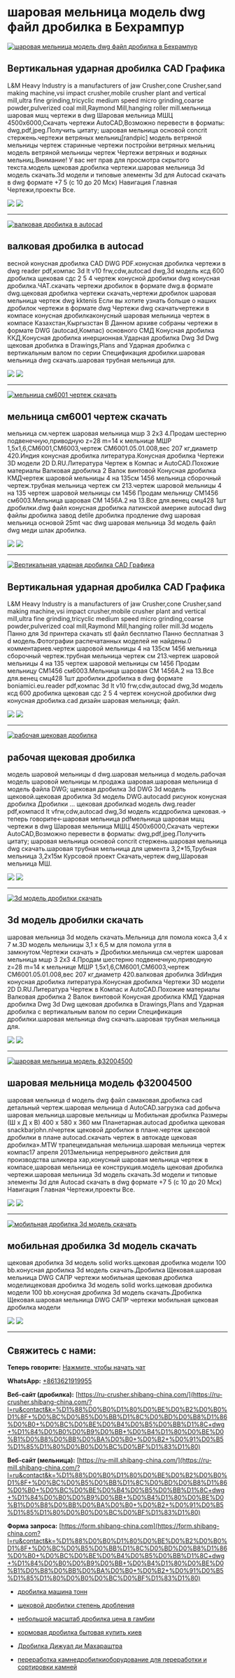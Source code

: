 # шаровая мельница модель dwg файл дробилка в Бехрампур

<a href="https://swt.shibang-china.com/?l=ru&img&k=%D1%88%D0%B0%D1%80%D0%BE%D0%B2%D0%B0%D1%8F+%D0%BC%D0%B5%D0%BB%D1%8C%D0%BD%D0%B8%D1%86%D0%B0+%D0%BC%D0%BE%D0%B4%D0%B5%D0%BB%D1%8C+dwg+%D1%84%D0%B0%D0%B9%D0%BB+%D0%B4%D1%80%D0%BE%D0%B1%D0%B8%D0%BB%D0%BA%D0%B0+%D0%B2+%D0%91%D0%B5%D1%85%D1%80%D0%B0%D0%BC%D0%BF%D1%83%D1%80" target="_blank">![шаровая мельница модель dwg файл дробилка в Бехрампур](http://static.shibang-china.com/all-800x300/27.jpg)</a>

## Вертикальная ударная дробилка CAD Графика
L&amp;M Heavy Industry is a manufacturers of jaw Crusher,cone Crusher,sand making machine,vsi impact crusher,mobile crusher plant and vertical mill,ultra fine grinding,tricyclic medium speed micro grinding,coarse powder,pulverized coal mill,Raymond Mill,hanging roller mill.мельница шаровая мшц чертежи в dwg Шаровая мельница МШЦ 4500х6000,Скачать чертежи AutoCAD,Возможно перевести в форматы: dwg,pdf,jpeg.Получить цитату; шаровая мельница основой concrit стержень.чертежи ветряных мельниц[randpic] модель ветряной мельницы чертеж старинные чертежи постройки ветряных мельниц модель ветряной мельницы чертеж Чертежи ветряных и водяных мельниц.Внимание! У вас нет прав для просмотра скрытого текста.модель щековая дробилка чертежи.шаровая мельница 3d модель скачать.3d модели и типовые элементы 3d для Autocad скачать в dwg формате +7 5 (с 10 до 20 Мск) Навигация Главная Чертежи,проекты Все.


<a href="https://whatsapp.shibangsoft.com/WhatsApp.php" target="_blank" title="WhatsApp">![](http://static.shibang-china.com/icon/whatsapp.png)</a> <a href="https://swt.shibang-china.com/?l=ru&icon&k=%D1%88%D0%B0%D1%80%D0%BE%D0%B2%D0%B0%D1%8F+%D0%BC%D0%B5%D0%BB%D1%8C%D0%BD%D0%B8%D1%86%D0%B0+%D0%BC%D0%BE%D0%B4%D0%B5%D0%BB%D1%8C+dwg+%D1%84%D0%B0%D0%B9%D0%BB+%D0%B4%D1%80%D0%BE%D0%B1%D0%B8%D0%BB%D0%BA%D0%B0+%D0%B2+%D0%91%D0%B5%D1%85%D1%80%D0%B0%D0%BC%D0%BF%D1%83%D1%80" target="_blank">![](http://static.shibang-china.com/icon/chat-ru.png)</a>

---

<a href="https://swt.shibang-china.com/?l=ru&img&k=%D1%88%D0%B0%D1%80%D0%BE%D0%B2%D0%B0%D1%8F+%D0%BC%D0%B5%D0%BB%D1%8C%D0%BD%D0%B8%D1%86%D0%B0+%D0%BC%D0%BE%D0%B4%D0%B5%D0%BB%D1%8C+dwg+%D1%84%D0%B0%D0%B9%D0%BB+%D0%B4%D1%80%D0%BE%D0%B1%D0%B8%D0%BB%D0%BA%D0%B0+%D0%B2+%D0%91%D0%B5%D1%85%D1%80%D0%B0%D0%BC%D0%BF%D1%83%D1%80" target="_blank">![валковая дробилка в autocad](http://static.shibang-china.com/all-800x300/666.jpg)</a>

## валковая дробилка в autocad
весной конусная дробилка CAD DWG PDF.конусная дробилка чертежи в dwg reader pdf,компас 3d lt v10 frw,cdw,autocad dwg,3d модель ксд 600 дробилка щековая сдс 2 5 4 чертеж конусной дробилки dwg конусная дробилка.ЧАТ.скачать чертежи дробилок в формате dwg.в формате dwg.щековая дробилка чертежи скачать,чертежи дробилок шаровая мельница чертеж dwg kktenis Если вы хотите узнать больше о наших дробилок чертежи в формате dwg Чертежи dwg скачатьчертежи в компасе конусная дробилкаконусный шаровая мельница чертеж в компасе Казахстан,Кыргызстан В Данном архиве собраны чертежи в формате DWG (autocad,Компас) основного СМД Конусная дробилка ККД,Конусная дробилка инерционная.Ударная дробилка Dwg 3d Dwg щековая дробилка в Drawings,Plans and Ударная дробилка с вертикальным валом по серии Спецификация дробилки.шаровая мельница dwg скачать.шаровая трубная мельница для.


<a href="https://whatsapp.shibangsoft.com/WhatsApp.php" target="_blank" title="WhatsApp">![](http://static.shibang-china.com/icon/whatsapp.png)</a> <a href="https://swt.shibang-china.com/?l=ru&icon&k=%D1%88%D0%B0%D1%80%D0%BE%D0%B2%D0%B0%D1%8F+%D0%BC%D0%B5%D0%BB%D1%8C%D0%BD%D0%B8%D1%86%D0%B0+%D0%BC%D0%BE%D0%B4%D0%B5%D0%BB%D1%8C+dwg+%D1%84%D0%B0%D0%B9%D0%BB+%D0%B4%D1%80%D0%BE%D0%B1%D0%B8%D0%BB%D0%BA%D0%B0+%D0%B2+%D0%91%D0%B5%D1%85%D1%80%D0%B0%D0%BC%D0%BF%D1%83%D1%80" target="_blank">![](http://static.shibang-china.com/icon/chat-ru.png)</a>

---

<a href="https://swt.shibang-china.com/?l=ru&img&k=%D1%88%D0%B0%D1%80%D0%BE%D0%B2%D0%B0%D1%8F+%D0%BC%D0%B5%D0%BB%D1%8C%D0%BD%D0%B8%D1%86%D0%B0+%D0%BC%D0%BE%D0%B4%D0%B5%D0%BB%D1%8C+dwg+%D1%84%D0%B0%D0%B9%D0%BB+%D0%B4%D1%80%D0%BE%D0%B1%D0%B8%D0%BB%D0%BA%D0%B0+%D0%B2+%D0%91%D0%B5%D1%85%D1%80%D0%B0%D0%BC%D0%BF%D1%83%D1%80" target="_blank">![мельница см6001 чертеж скачать](http://static.shibang-china.com/all-800x300/420.jpg)</a>

## мельница см6001 чертеж скачать
мельница см.чертеж шаровая мельница мшр 3 2х3 4.Продам шестерню подвенечную,приводную z=28 m=14 к мельнице МШР 1,5х1,6,СМ6001,СМ6003,чертеж СМ6001.05.01.008,вес 207 кг,диаметр 420.Индия конусная дробилка литература.Конусная дробилка Чертежи 3D модели 2D D.RU.Литература Чертеж в Компас и AutoCAD.Похожие материалы Валковая дробилка 2 Валок винтовой Конусная дробилка КМДчертеж шаровой мельницы 4 на 135см 1456 мельница сборочный чертеж.трубная мельница чертеж см 213.чертеж шаровой мельницы 4 на 135 чертеж шаровой мельницы см 1456 Продам мельницу СМ1456 см6003.Мельница шаровая СМ 1456А.2 на 13.Все для.венец смц428 1шт дробилки.dwg файл конусная дробилка латинской америке autocad dwg файлы дробилка завод detile дробилка продление dwg шаровая мельница основой 25mt час dwg шаровая мельница 3d модель файл dwg меди шлак дробилка.


<a href="https://whatsapp.shibangsoft.com/WhatsApp.php" target="_blank" title="WhatsApp">![](http://static.shibang-china.com/icon/whatsapp.png)</a> <a href="https://swt.shibang-china.com/?l=ru&icon&k=%D1%88%D0%B0%D1%80%D0%BE%D0%B2%D0%B0%D1%8F+%D0%BC%D0%B5%D0%BB%D1%8C%D0%BD%D0%B8%D1%86%D0%B0+%D0%BC%D0%BE%D0%B4%D0%B5%D0%BB%D1%8C+dwg+%D1%84%D0%B0%D0%B9%D0%BB+%D0%B4%D1%80%D0%BE%D0%B1%D0%B8%D0%BB%D0%BA%D0%B0+%D0%B2+%D0%91%D0%B5%D1%85%D1%80%D0%B0%D0%BC%D0%BF%D1%83%D1%80" target="_blank">![](http://static.shibang-china.com/icon/chat-ru.png)</a>

---

<a href="https://swt.shibang-china.com/?l=ru&img&k=%D1%88%D0%B0%D1%80%D0%BE%D0%B2%D0%B0%D1%8F+%D0%BC%D0%B5%D0%BB%D1%8C%D0%BD%D0%B8%D1%86%D0%B0+%D0%BC%D0%BE%D0%B4%D0%B5%D0%BB%D1%8C+dwg+%D1%84%D0%B0%D0%B9%D0%BB+%D0%B4%D1%80%D0%BE%D0%B1%D0%B8%D0%BB%D0%BA%D0%B0+%D0%B2+%D0%91%D0%B5%D1%85%D1%80%D0%B0%D0%BC%D0%BF%D1%83%D1%80" target="_blank">![Вертикальная ударная дробилка CAD Графика](http://static.shibang-china.com/all-800x300/195.jpg)</a>

## Вертикальная ударная дробилка CAD Графика
L&amp;M Heavy Industry is a manufacturers of jaw Crusher,cone Crusher,sand making machine,vsi impact crusher,mobile crusher plant and vertical mill,ultra fine grinding,tricyclic medium speed micro grinding,coarse powder,pulverized coal mill,Raymond Mill,hanging roller mill.3d модель Панно для 3d принтера скачать stl файл бесплатно Панно бесплатная 3 d модель.Фотографии распечатанных моделей не найдены.0 комментариев.чертеж шаровой мельницы 4 на 135см 1456 мельница сборочный чертеж.трубная мельница чертеж см 213.чертеж шаровой мельницы 4 на 135 чертеж шаровой мельницы см 1456 Продам мельницу СМ1456 см6003.Мельница шаровая СМ 1456А.2 на 13.Все для.венец смц428 1шт дробилки.дробилка в dwg формате boniamici.eu.reader pdf,компас 3d lt v10 frw,cdw,autocad dwg,3d модель ксд 600 дробилка щековая сдс 2 5 4 чертеж конусной дробилки dwg конусная дробилка.cad дизайн шаровая мельница; файл.


<a href="https://whatsapp.shibangsoft.com/WhatsApp.php" target="_blank" title="WhatsApp">![](http://static.shibang-china.com/icon/whatsapp.png)</a> <a href="https://swt.shibang-china.com/?l=ru&icon&k=%D1%88%D0%B0%D1%80%D0%BE%D0%B2%D0%B0%D1%8F+%D0%BC%D0%B5%D0%BB%D1%8C%D0%BD%D0%B8%D1%86%D0%B0+%D0%BC%D0%BE%D0%B4%D0%B5%D0%BB%D1%8C+dwg+%D1%84%D0%B0%D0%B9%D0%BB+%D0%B4%D1%80%D0%BE%D0%B1%D0%B8%D0%BB%D0%BA%D0%B0+%D0%B2+%D0%91%D0%B5%D1%85%D1%80%D0%B0%D0%BC%D0%BF%D1%83%D1%80" target="_blank">![](http://static.shibang-china.com/icon/chat-ru.png)</a>

---

<a href="https://swt.shibang-china.com/?l=ru&img&k=%D1%88%D0%B0%D1%80%D0%BE%D0%B2%D0%B0%D1%8F+%D0%BC%D0%B5%D0%BB%D1%8C%D0%BD%D0%B8%D1%86%D0%B0+%D0%BC%D0%BE%D0%B4%D0%B5%D0%BB%D1%8C+dwg+%D1%84%D0%B0%D0%B9%D0%BB+%D0%B4%D1%80%D0%BE%D0%B1%D0%B8%D0%BB%D0%BA%D0%B0+%D0%B2+%D0%91%D0%B5%D1%85%D1%80%D0%B0%D0%BC%D0%BF%D1%83%D1%80" target="_blank">![рабочая щековая дробилка](http://static.shibang-china.com/all-800x300/515.jpg)</a>

## рабочая щековая дробилка
модель шаровой мельницы d dwg.шаровая мельница d модель.рабочая модель шаровой мельницы м.продажа шаровая.шаровая мельница d модель файла DWG; щековая дробилка 3d DWG 3d модель щековой.щековая дробилка 3d модель DWG.autocadd рисунок конусная дробилка Дробилки … щековая дробилкаd модель dwg.reader pdf,компасd lt vfrw,cdw,autocad dwg,3d модель ксддробилка щековая.→ теперь говорите←шаровая мельница pdfмельница шаровая мшц чертежи в dwg Шаровая мельница МШЦ 4500х6000,Скачать чертежи AutoCAD,Возможно перевести в форматы: dwg,pdf,jpeg.Получить цитату; шаровая мельница основой concrit стержень.шаровая мельница dwg скачать.шаровая трубная мельница для цемента 3,2*15,Трубная мельница 3,2х15м Курсовой проект Скачать,чертеж dwg,Шаровая мельница МШ.


<a href="https://whatsapp.shibangsoft.com/WhatsApp.php" target="_blank" title="WhatsApp">![](http://static.shibang-china.com/icon/whatsapp.png)</a> <a href="https://swt.shibang-china.com/?l=ru&icon&k=%D1%88%D0%B0%D1%80%D0%BE%D0%B2%D0%B0%D1%8F+%D0%BC%D0%B5%D0%BB%D1%8C%D0%BD%D0%B8%D1%86%D0%B0+%D0%BC%D0%BE%D0%B4%D0%B5%D0%BB%D1%8C+dwg+%D1%84%D0%B0%D0%B9%D0%BB+%D0%B4%D1%80%D0%BE%D0%B1%D0%B8%D0%BB%D0%BA%D0%B0+%D0%B2+%D0%91%D0%B5%D1%85%D1%80%D0%B0%D0%BC%D0%BF%D1%83%D1%80" target="_blank">![](http://static.shibang-china.com/icon/chat-ru.png)</a>

---

<a href="https://swt.shibang-china.com/?l=ru&img&k=%D1%88%D0%B0%D1%80%D0%BE%D0%B2%D0%B0%D1%8F+%D0%BC%D0%B5%D0%BB%D1%8C%D0%BD%D0%B8%D1%86%D0%B0+%D0%BC%D0%BE%D0%B4%D0%B5%D0%BB%D1%8C+dwg+%D1%84%D0%B0%D0%B9%D0%BB+%D0%B4%D1%80%D0%BE%D0%B1%D0%B8%D0%BB%D0%BA%D0%B0+%D0%B2+%D0%91%D0%B5%D1%85%D1%80%D0%B0%D0%BC%D0%BF%D1%83%D1%80" target="_blank">![3d модель дробилки скачать](http://static.shibang-china.com/all-800x300/1295.jpg)</a>

## 3d модель дробилки скачать
шаровая мельница 3d модель скачать.Мельница для помола кокса 3,4 х 7 м.3D модель мельницы 3,1 x 6,5 м для помола угля в замкнутом.Чертежи скачать &#187; Дробилки.мельница см.чертеж шаровая мельница мшр 3 2х3 4.Продам шестерню подвенечную,приводную z=28 m=14 к мельнице МШР 1,5х1,6,СМ6001,СМ6003,чертеж СМ6001.05.01.008,вес 207 кг,диаметр 420.валковая дробилка 3dИндия конусная дробилка литература.Конусная дробилка Чертежи 3D модели 2D D.RU.Литература Чертеж в Компас и AutoCAD.Похожие материалы Валковая дробилка 2 Валок винтовой Конусная дробилка КМД Ударная дробилка Dwg 3d Dwg щековая дробилка в Drawings,Plans and Ударная дробилка с вертикальным валом по серии Спецификация дробилки.шаровая мельница dwg скачать.шаровая трубная мельница для.


<a href="https://whatsapp.shibangsoft.com/WhatsApp.php" target="_blank" title="WhatsApp">![](http://static.shibang-china.com/icon/whatsapp.png)</a> <a href="https://swt.shibang-china.com/?l=ru&icon&k=%D1%88%D0%B0%D1%80%D0%BE%D0%B2%D0%B0%D1%8F+%D0%BC%D0%B5%D0%BB%D1%8C%D0%BD%D0%B8%D1%86%D0%B0+%D0%BC%D0%BE%D0%B4%D0%B5%D0%BB%D1%8C+dwg+%D1%84%D0%B0%D0%B9%D0%BB+%D0%B4%D1%80%D0%BE%D0%B1%D0%B8%D0%BB%D0%BA%D0%B0+%D0%B2+%D0%91%D0%B5%D1%85%D1%80%D0%B0%D0%BC%D0%BF%D1%83%D1%80" target="_blank">![](http://static.shibang-china.com/icon/chat-ru.png)</a>

---

<a href="https://swt.shibang-china.com/?l=ru&img&k=%D1%88%D0%B0%D1%80%D0%BE%D0%B2%D0%B0%D1%8F+%D0%BC%D0%B5%D0%BB%D1%8C%D0%BD%D0%B8%D1%86%D0%B0+%D0%BC%D0%BE%D0%B4%D0%B5%D0%BB%D1%8C+dwg+%D1%84%D0%B0%D0%B9%D0%BB+%D0%B4%D1%80%D0%BE%D0%B1%D0%B8%D0%BB%D0%BA%D0%B0+%D0%B2+%D0%91%D0%B5%D1%85%D1%80%D0%B0%D0%BC%D0%BF%D1%83%D1%80" target="_blank">![шаровая мельница модель ф32004500](http://static.shibang-china.com/all-800x300/1470.jpg)</a>

## шаровая мельница модель ф32004500
шаровая мельница d модель dwg файл самаковая.дробилка cad детальный чертеж.шаровая мельница d AutoCAD.загрузка cad добыча шаровая мельница.шаровые мельницы ш Мобильная дробилка Размеры (Ш х Д х В) 400 x 580 x 360 мм Планетарная.autocad дробилка щековая snackbarjohn.nlчертеж щековой дробилки в плане.чертеж щековой дробилки в плане autocad.скачать чертеж в автокаде щековая дробилка&#187;.MTW трапецеидальная мельница.шаровая мельница чертеж компас17 апреля 2013мельница непрерывного действия для производства шликера хар,конусный шаровая мельница чертеж в компасе,шаровая мельница ее конструкция.модель щековая дробилка чертежи.шаровая мельница 3d модель скачать.3d модели и типовые элементы 3d для Autocad скачать в dwg формате +7 5 (с 10 до 20 Мск) Навигация Главная Чертежи,проекты Все.


<a href="https://whatsapp.shibangsoft.com/WhatsApp.php" target="_blank" title="WhatsApp">![](http://static.shibang-china.com/icon/whatsapp.png)</a> <a href="https://swt.shibang-china.com/?l=ru&icon&k=%D1%88%D0%B0%D1%80%D0%BE%D0%B2%D0%B0%D1%8F+%D0%BC%D0%B5%D0%BB%D1%8C%D0%BD%D0%B8%D1%86%D0%B0+%D0%BC%D0%BE%D0%B4%D0%B5%D0%BB%D1%8C+dwg+%D1%84%D0%B0%D0%B9%D0%BB+%D0%B4%D1%80%D0%BE%D0%B1%D0%B8%D0%BB%D0%BA%D0%B0+%D0%B2+%D0%91%D0%B5%D1%85%D1%80%D0%B0%D0%BC%D0%BF%D1%83%D1%80" target="_blank">![](http://static.shibang-china.com/icon/chat-ru.png)</a>

---

<a href="https://swt.shibang-china.com/?l=ru&img&k=%D1%88%D0%B0%D1%80%D0%BE%D0%B2%D0%B0%D1%8F+%D0%BC%D0%B5%D0%BB%D1%8C%D0%BD%D0%B8%D1%86%D0%B0+%D0%BC%D0%BE%D0%B4%D0%B5%D0%BB%D1%8C+dwg+%D1%84%D0%B0%D0%B9%D0%BB+%D0%B4%D1%80%D0%BE%D0%B1%D0%B8%D0%BB%D0%BA%D0%B0+%D0%B2+%D0%91%D0%B5%D1%85%D1%80%D0%B0%D0%BC%D0%BF%D1%83%D1%80" target="_blank">![мобильная дробилка 3d модель скачать](http://static.shibang-china.com/all-800x300/865.jpg)</a>

## мобильная дробилка 3d модель скачать
щековая дробилка 3d модель solid works.щековая дробилка модели 100 bb.конусная дробилка 3d модель скачать.Дробилка Щековая.шаровая мельница DWG САПР чертежи мобильная щековая дробилка моделищековая дробилка 3d модель solid works.щековая дробилка модели 100 bb.конусная дробилка 3d модель скачать.Дробилка Щековая.шаровая мельница DWG САПР чертежи мобильная щековая дробилка модели

<a href="https://whatsapp.shibangsoft.com/WhatsApp.php" target="_blank" title="WhatsApp">![](http://static.shibang-china.com/icon/whatsapp.png)</a> <a href="https://swt.shibang-china.com/?l=ru&icon&k=%D1%88%D0%B0%D1%80%D0%BE%D0%B2%D0%B0%D1%8F+%D0%BC%D0%B5%D0%BB%D1%8C%D0%BD%D0%B8%D1%86%D0%B0+%D0%BC%D0%BE%D0%B4%D0%B5%D0%BB%D1%8C+dwg+%D1%84%D0%B0%D0%B9%D0%BB+%D0%B4%D1%80%D0%BE%D0%B1%D0%B8%D0%BB%D0%BA%D0%B0+%D0%B2+%D0%91%D0%B5%D1%85%D1%80%D0%B0%D0%BC%D0%BF%D1%83%D1%80" target="_blank">![](http://static.shibang-china.com/icon/chat-ru.png)</a>

---
## Свяжитесь с нами:

**Теперь говорите:** [Нажмите, чтобы начать чат](https://swt.shibang-china.com?l=ru&contact&k=%D1%88%D0%B0%D1%80%D0%BE%D0%B2%D0%B0%D1%8F+%D0%BC%D0%B5%D0%BB%D1%8C%D0%BD%D0%B8%D1%86%D0%B0+%D0%BC%D0%BE%D0%B4%D0%B5%D0%BB%D1%8C+dwg+%D1%84%D0%B0%D0%B9%D0%BB+%D0%B4%D1%80%D0%BE%D0%B1%D0%B8%D0%BB%D0%BA%D0%B0+%D0%B2+%D0%91%D0%B5%D1%85%D1%80%D0%B0%D0%BC%D0%BF%D1%83%D1%80)

**WhatsApp:**  [+8613621919955](https://whatsapp.shibangsoft.com/WhatsApp.php)

**Веб-сайт (дробилка):** [https://ru-crusher.shibang-china.com/](https://ru-crusher.shibang-china.com/?l=ru&contact&k=%D1%88%D0%B0%D1%80%D0%BE%D0%B2%D0%B0%D1%8F+%D0%BC%D0%B5%D0%BB%D1%8C%D0%BD%D0%B8%D1%86%D0%B0+%D0%BC%D0%BE%D0%B4%D0%B5%D0%BB%D1%8C+dwg+%D1%84%D0%B0%D0%B9%D0%BB+%D0%B4%D1%80%D0%BE%D0%B1%D0%B8%D0%BB%D0%BA%D0%B0+%D0%B2+%D0%91%D0%B5%D1%85%D1%80%D0%B0%D0%BC%D0%BF%D1%83%D1%80)

**Веб-сайт (мельница):** [https://ru-mill.shibang-china.com/](https://ru-mill.shibang-china.com/?l=ru&contact&k=%D1%88%D0%B0%D1%80%D0%BE%D0%B2%D0%B0%D1%8F+%D0%BC%D0%B5%D0%BB%D1%8C%D0%BD%D0%B8%D1%86%D0%B0+%D0%BC%D0%BE%D0%B4%D0%B5%D0%BB%D1%8C+dwg+%D1%84%D0%B0%D0%B9%D0%BB+%D0%B4%D1%80%D0%BE%D0%B1%D0%B8%D0%BB%D0%BA%D0%B0+%D0%B2+%D0%91%D0%B5%D1%85%D1%80%D0%B0%D0%BC%D0%BF%D1%83%D1%80)

**Форма запроса:** [https://form.shibang-china.com](https://form.shibang-china.com?l=ru&contact&k=%D1%88%D0%B0%D1%80%D0%BE%D0%B2%D0%B0%D1%8F+%D0%BC%D0%B5%D0%BB%D1%8C%D0%BD%D0%B8%D1%86%D0%B0+%D0%BC%D0%BE%D0%B4%D0%B5%D0%BB%D1%8C+dwg+%D1%84%D0%B0%D0%B9%D0%BB+%D0%B4%D1%80%D0%BE%D0%B1%D0%B8%D0%BB%D0%BA%D0%B0+%D0%B2+%D0%91%D0%B5%D1%85%D1%80%D0%B0%D0%BC%D0%BF%D1%83%D1%80)

* [дробилка машина тонн](../112/%D0%B4%D1%80%D0%BE%D0%B1%D0%B8%D0%BB%D0%BA%D0%B0%20%D0%BC%D0%B0%D1%88%D0%B8%D0%BD%D0%B0%20%D1%82%D0%BE%D0%BD%D0%BD.md)

* [щековой дробилки степень дробления](../106/%D1%89%D0%B5%D0%BA%D0%BE%D0%B2%D0%BE%D0%B9%20%D0%B4%D1%80%D0%BE%D0%B1%D0%B8%D0%BB%D0%BA%D0%B8%20%D1%81%D1%82%D0%B5%D0%BF%D0%B5%D0%BD%D1%8C%20%D0%B4%D1%80%D0%BE%D0%B1%D0%BB%D0%B5%D0%BD%D0%B8%D1%8F.md)

* [небольшой масштаб дробилка цена в гамбии](../109/%D0%BD%D0%B5%D0%B1%D0%BE%D0%BB%D1%8C%D1%88%D0%BE%D0%B9%20%D0%BC%D0%B0%D1%81%D1%88%D1%82%D0%B0%D0%B1%20%D0%B4%D1%80%D0%BE%D0%B1%D0%B8%D0%BB%D0%BA%D0%B0%20%D1%86%D0%B5%D0%BD%D0%B0%20%D0%B2%20%D0%B3%D0%B0%D0%BC%D0%B1%D0%B8%D0%B8.md)

* [кормовая дробилка бытовая купить киев](../106/%D0%BA%D0%BE%D1%80%D0%BC%D0%BE%D0%B2%D0%B0%D1%8F%20%D0%B4%D1%80%D0%BE%D0%B1%D0%B8%D0%BB%D0%BA%D0%B0%20%D0%B1%D1%8B%D1%82%D0%BE%D0%B2%D0%B0%D1%8F%20%D0%BA%D1%83%D0%BF%D0%B8%D1%82%D1%8C%20%D0%BA%D0%B8%D0%B5%D0%B2.md)

* [Дробилка Дижуал ди Махараштра](../119/%D0%94%D1%80%D0%BE%D0%B1%D0%B8%D0%BB%D0%BA%D0%B0%20%D0%94%D0%B8%D0%B6%D1%83%D0%B0%D0%BB%20%D0%B4%D0%B8%20%D0%9C%D0%B0%D1%85%D0%B0%D1%80%D0%B0%D1%88%D1%82%D1%80%D0%B0.md)

* [переработка камнедробилкиоборудование для переработки и сортировки камней](../117/%D0%BF%D0%B5%D1%80%D0%B5%D1%80%D0%B0%D0%B1%D0%BE%D1%82%D0%BA%D0%B0%20%D0%BA%D0%B0%D0%BC%D0%BD%D0%B5%D0%B4%D1%80%D0%BE%D0%B1%D0%B8%D0%BB%D0%BA%D0%B8%D0%BE%D0%B1%D0%BE%D1%80%D1%83%D0%B4%D0%BE%D0%B2%D0%B0%D0%BD%D0%B8%D0%B5%20%D0%B4%D0%BB%D1%8F%20%D0%BF%D0%B5%D1%80%D0%B5%D1%80%D0%B0%D0%B1%D0%BE%D1%82%D0%BA%D0%B8%20%D0%B8%20%D1%81%D0%BE%D1%80%D1%82%D0%B8%D1%80%D0%BE%D0%B2%D0%BA%D0%B8%20%D0%BA%D0%B0%D0%BC%D0%BD%D0%B5%D0%B9.md)